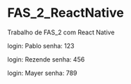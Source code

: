 # FAS_2_ReactNative
Trabalho de FAS_2 com React Native

login: Pablo
senha: 123

login: Rezende
senha: 456

login: Mayer
senha: 789
